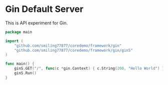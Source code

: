 # Gin Default Server

This is API experiment for Gin.

```go
package main

import (
	"github.com/smiling77877/coredemo/framework/gin"
	"github.com/smiling77877/coredemo/framework/gin/ginS"
)

func main() {
	ginS.GET("/", func(c *gin.Context) { c.String(200, "Hello World") })
	ginS.Run()
}
```
